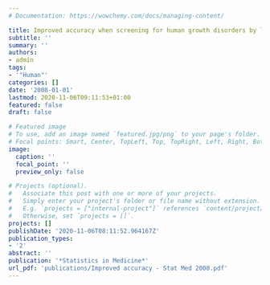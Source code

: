 ```yaml
---
# Documentation: https://wowchemy.com/docs/managing-content/

title: Improved accuracy when screening for human growth disorders by likelihood ratios
subtitle: ''
summary: ''
authors:
- admin
tags:
- '"Human"'
categories: []
date: '2008-01-01'
lastmod: 2020-11-06T09:11:53+01:00
featured: false
draft: false

# Featured image
# To use, add an image named `featured.jpg/png` to your page's folder.
# Focal points: Smart, Center, TopLeft, Top, TopRight, Left, Right, BottomLeft, Bottom, BottomRight.
image:
  caption: ''
  focal_point: ''
  preview_only: false

# Projects (optional).
#   Associate this post with one or more of your projects.
#   Simply enter your project's folder or file name without extension.
#   E.g. `projects = ["internal-project"]` references `content/project/deep-learning/index.md`.
#   Otherwise, set `projects = []`.
projects: []
publishDate: '2020-11-06T08:11:52.964167Z'
publication_types:
- '2'
abstract: ''
publication: '*Statistics in Medicine*'
url_pdf: 'publications/Improved accuracy - Stat Med 2008.pdf'
---
```

